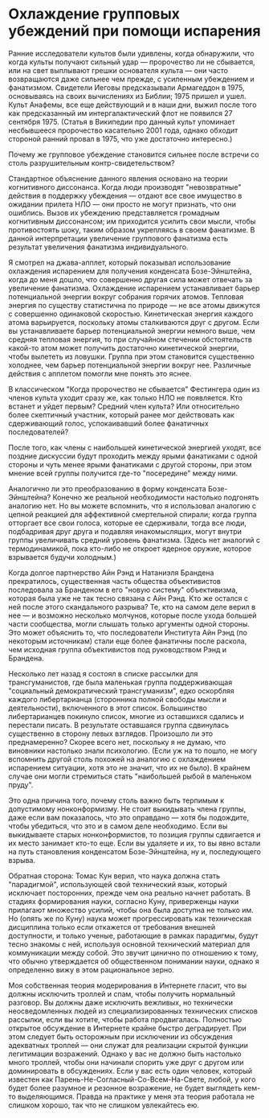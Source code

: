 # Охлаждение групповых убеждений при помощи испарения
Ранние исследователи культов были удивлены, когда обнаружили, что когда культы получают сильный удар — пророчество ли не сбывается, или на свет выплывают грешки основателя культа — они часто возвращаются даже сильнее чем прежде, с усиленным убеждением и фанатизмом. Свидетели Иеговы предсказывали Армагеддон в 1975, основываясь на своих вычислениях из Библии; 1975 пришел и ушел. Культ Анафемы, все еще действующий и в наши дни, выжил после того как предсказанный им интергалактический флот не появился 27 сентября 1975. (Статья в Википедии про данный культ упоминает несбывшееся пророчество касательно 2001 года, однако обходит стороной ранний провал в 1975, что уже достаточно интересно.)

Почему же групповое убеждение становится сильнее после встречи со столь разрушительным контр-свидетельством?

Стандартное объяснение данного явления основано на теории когнитивного диссонанса. Когда люди производят "невозвратные" действия в поддержку убеждения — отдают все свое имущество в ожидании прилета НЛО — они просто не могут признать, что они ошиблись. Вызов их убеждению представляется громадным когнитивным диссонансом; им приходится усилить свои мысли, чтобы противостоять шоку, таким образом укрепляясь в своем фанатизме. В данной интерпретации увеличение группового фанатизма есть результат увеличения фанатизма индивидуального.

Я смотрел на джава-апплет, который показывал использование охлаждения испарением для получения конденсата Бозе-Эйнштейна, когда до меня дошло, что совершенно другая сила может отвечать за увеличение фанатизма. Охлаждение испарением устанавливает барьер потенциальной энергии вокруг собрания горячих атомов. Тепловая энергия по существу статистична по природе — не все атомы движутся с совершенно одинаковой скоростью. Кинетическая энергия каждого атома варьируется, поскольку атомы сталкиваются друг с другом. Если вы устанавливаете барьер потенциальной энергии немного выше, чем средняя тепловая энергия, то при случайном стечении обстоятельств какой-то атом может получить достаточно кинетической энергии, чтобы вылететь из ловушки. Группа при этом становится существенно холоднее, чем барьер потенциальной энергии вокруг нее. Различные действия с апплетом помогли мне понять это яснее.

В классическом "Когда пророчество не сбывается" Фестингера один из членов культа уходит сразу же, как только НЛО не появляется. Кто встанет и уйдет первым? Средний член культа? Или относительно более скептичный участник, который ранее мог действовать как сдерживающий голос, успокаивавший более фанатичных последователей?

После того, как члены с наибольшей кинетической энергией уходят, все поздние дискуссии будут проходить между ярыми фанатиками с одной стороны и чуть менее ярыми фанатиками с другой стороны, при этом мнение всей группы получится где-то "посередине" между ними.

Аналогично ли это преобразованию в форму конденсата Бозе-Эйнштейна? Конечно же реальной необходимости настолько подгонять аналогию нет. Но вы можете вспомнить, что я использовал аналогию с цепной реакцией для аффективной смертельной спирали; когда группа отторгает все свои голоса, которые ее сдерживали, тогда все люди, подбадривая друг друга и подавляя инакомыслящих, могут внутри группы увеличивать средний уровень фанатизма. (Здесь нет аналогий с термодинамикой, пока кто-либо не откроет ядерное оружие, которое взрывается будучи холодным.)

Когда долгое партнерство Айн Рэнд и Натаниэля Брандена прекратилось, существенная часть общества объективистов последовала за Бранденом в его "новую систему" объективизма, которая была уже не так тесно связана с Айн Рэнд. Кто же остался с ней после этого скандального разрыва? Те, кто на самом деле верил в нее — и возможно несколько молчунов, которые после ухода большей части сообщества, могли слышать только аргументы одной стороны. Это может объяснить то, что последователи Института Айн Рэнд (по некоторым источникам) стали еще более фанатичны после раскола, чем исходная группа объективистов под руководством Рэнд и Брандена.

Несколько лет назад я состоял в списке рассылки для трансгуманистов, где была маленькая группа поддерживающая "социальный демократический трансгуманизм", едко оскорбляя каждого либертарианца (сторонника полной свободы мысли и деятельности), включенного в этот список. Большинство либертарианцев покинуло список, многие из оставшихся сдались и перестали писать. В результате оставшаяся группа сдвинулась существенно в сторону левых взглядов. Произошло ли это преднамеренно? Скорее всего нет, поскольку я не думаю, что виновники настолько знали психологию. (Если уж на то пошло, не могу вспомнить другой столь похожей на аналогию с охлаждением испарением ситуации, хотя это не значит, что их не было). В крайнем случае они могли стремиться стать "наибольшей рыбой в маленьком пруду".

Это одна причина того, почему столь важно быть терпимым к допустимому нонконформизму. Не стоит выкидывать члена группы, даже если вам показалось, что это оправдано — хотя бы подождите, чтобы убедиться, что это и в самом деле необходимо. Если вы выкидываете старых нонконформистов, то позиция группы сдвигается и их место занимает кто-то еще. Если вы удаляете и их, то вы явно встали на путь становления конденсатом Бозе-Эйнштейна, ну и, последующего взрыва.

Обратная сторона: Томас Кун верил, что наука должна стать "парадигмой", использующей свой технический язык, который исключает посторонних, прежде чем она реально начнет работать. В стадиях формирования науки, согласно Куну, приверженцы науки прилагают множество усилий, чтобы она была доступна не только им. Но (опять же по Куну) наука может прогрессировать как техническая дисциплина только если откажется от требования внешней доступности, и только ученые, работающие в рамках парадигмы, будут тесно знакомы с ней, используя основной технический материал для коммуникации между собой. Это звучит цинично по отношению к тому, что обычно утверждается об общественном понимании науки, однако я определенно вижу в этом рациональное зерно.

Моя собственная теория модерирования в Интернете гласит, что вы должны исключить троллей и спам, чтобы получить нормальный разговор. Вы должны даже исключить вежливых, но технически неосведомленных людей из специализированных технических списков рассылки, если вы хотите, чтобы работа продвигалась. Полностью открытое обсуждение в Интернете крайне быстро деградирует. При этом следует быть осторожным при исключении из обсуждения адекватных троллей — они служат для реализации скрытой функции легитимации возражений. Однако у вас не должно быть настолько много троллей, чтобы они начинали спорить уже друг с другом или доминировать в обсуждениях. Если у вас есть один человек, который известен как Парень-Не-Согласный-Со-Всем-На-Свете, любой, у кого будет более разумное и резонное возражение, не будет выглядеть кем-то выделяющимся. Правда на практике у меня эта теория работала не слишком хорошо, так что не слишком увлекайтесь ею.